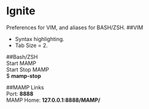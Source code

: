 Ignite
======
Preferences for VIM, and aliases for BASH/ZSH.
##VIM
* Syntax highlighting.  
* Tab Size = 2.  

##Bash/ZSH  
Start MAMP  
     Start
Stop MAMP  
    $ **mamp-stop**  

##MAMP Links  
    Port: **8888**  
    MAMP Home: **127.0.0.1:8888/MAMP/**
